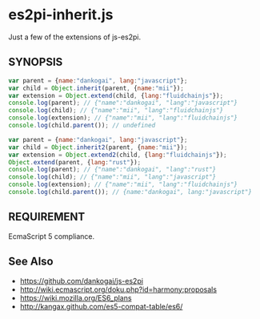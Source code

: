 es2pi-inherit.js
========

Just a few of the extensions of js-es2pi.

SYNOPSIS
-----------

````javascript
var parent = {name:"dankogai", lang:"javascript"};
var child = Object.inherit(parent, {name:"mii"});
var extension = Object.extend(child, {lang:"fluidchainjs"});
console.log(parent); // {"name":"dankogai", "lang":"javascript"}
console.log(child); // {"name":"mii", "lang":"fluidchainjs"}
console.log(extension); // {"name":"mii", "lang":"fluidchainjs"}
console.log(child.parent()); // undefined

var parent = {name:"dankogai", lang:"javascript"};
var child = Object.inherit2(parent, {name:"mii"});
var extension = Object.extend2(child, {lang:"fluidchainjs"});
Object.extend(parent, {lang:"rust"});
console.log(parent); // {"name":"dankogai", "lang":"rust"}
console.log(child); // {"name":"mii", "lang":"javascript"}
console.log(extension); // {"name":"mii", "lang":"fluidchainjs"}
console.log(child.parent()); // {name:"dankogai", lang:"javascript"}
````

REQUIREMENT
-----------

EcmaScript 5 compliance.

See Also
--------
+ https://github.com/dankogai/js-es2pi
+ http://wiki.ecmascript.org/doku.php?id=harmony:proposals
+ https://wiki.mozilla.org/ES6_plans
+ http://kangax.github.com/es5-compat-table/es6/